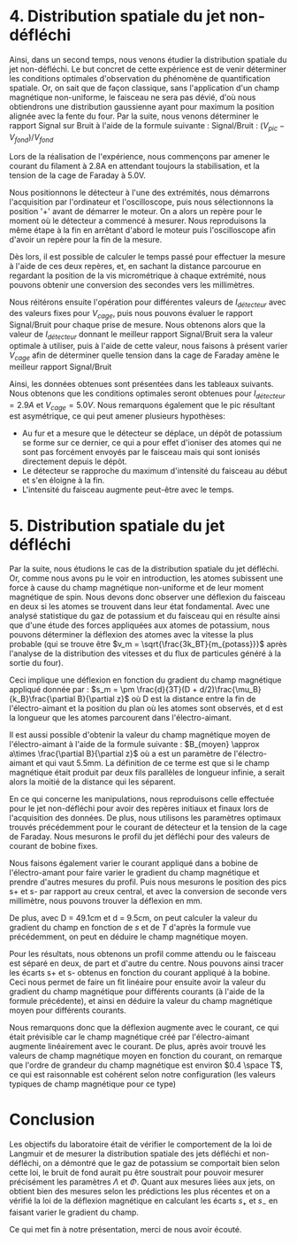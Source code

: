 

# 4. Distribution spatiale du jet non-défléchi

Ainsi, dans un second temps, nous venons étudier la distribution spatiale du jet non-défléchi. Le but concret de cette expérience est de venir déterminer les conditions optimales d'observation du phénomène de quantification spatiale. Or, on sait que de façon classique, sans l'application d'un champ magnétique non-uniforme, le faisceau ne sera pas dévié, d'où nous obtiendrons une distribution gaussienne ayant pour maximum la position alignée avec la fente du four. Par la suite, nous venons déterminer le rapport Signal sur Bruit à l'aide de la formule suivante : $\text{Signal}/\text{Bruit}$ : $(V_{pic} - V_{fond}) / V_{fond}$

Lors de la réalisation de l'expérience, nous commençons par amener le courant du filament à 2.8A en attendant toujours la stabilisation, et la tension de la cage de Faraday à 5.0V.

Nous positionnons le détecteur à l'une des extrémités, nous démarrons l'acquisition par l'ordinateur et l'oscilloscope, puis nous sélectionnons la position '+' avant de démarrer le moteur. On a alors un repère pour le moment où le détecteur a commencé à mesurer. Nous reproduisons la même étape à la fin en arrêtant d'abord le moteur puis l'oscilloscope afin d'avoir un repère pour la fin de la mesure.

Dès lors, il est possible de calculer le temps passé pour effectuer la mesure à l'aide de ces deux repères, et, en sachant la distance parcourue en regardant la position de la vis micrométrique à chaque extrémité, nous pouvons obtenir une conversion des secondes vers les millimètres.

Nous réitérons ensuite l'opération pour différentes valeurs de $I_{détecteur}$ avec des valeurs fixes pour $V_{cage}$, puis nous pouvons évaluer le rapport $\text{Signal}/\text{Bruit}$ pour chaque prise de mesure. Nous obtenons alors que la valeur de $I_{détecteur}$ donnant le meilleur rapport $\text{Signal}/\text{Bruit}$ sera la valeur optimale à utiliser, puis à l'aide de cette valeur, nous faisons à présent varier $V_{cage}$ afin de déterminer quelle tension dans la cage de Faraday amène le meilleur rapport $\text{Signal}/\text{Bruit}$ 

Ainsi, les données obtenues sont présentées dans les tableaux suivants. Nous obtenons que les conditions optimales seront obtenues pour $I_{détecteur} = 2.9A$ et $V_{cage} = 5.0V$. Nous remarquons également que le pic résultant est asymétrique, ce qui peut amener plusieurs hypothèses:

- Au fur et a mesure que le détecteur se déplace, un dépôt de potassium se forme sur ce dernier, ce qui a pour effet d'ioniser des atomes qui ne sont pas forcément envoyés par le faisceau mais qui sont ionisés directement depuis le dépôt.
- Le détecteur se rapproche du maximum d'intensité du faisceau au début et s'en éloigne à la fin. 
- L'intensité du faisceau augmente peut-être avec le temps. 

# 5. Distribution spatiale du jet défléchi

Par la suite, nous étudions le cas de la distribution spatiale du jet défléchi. Or, comme nous avons pu le voir en introduction, les atomes subissent une force à cause du champ magnétique non-uniforme et de leur moment magnétique de spin. Nous devons donc observer une déflexion du faisceau en deux si les atomes se trouvent dans leur état fondamental. Avec une analysé statistique du gaz de potassium et du faisceau qui en résulte ainsi que d'une étude des forces appliquées aux atomes de potassium, nous pouvons déterminer la déflexion des atomes avec la vitesse la plus probable (qui se trouve être $v_m = \sqrt{\frac{3k_BT}{m_{potass}}}$ après l'analyse de la distribution des vitesses et du flux de particules généré à la sortie du four). 

Ceci implique une déflexion en fonction du gradient du champ magnétique appliqué donnée par : $s_m = \pm \frac{d}{3T}(D + d/2)\frac{\mu_B}{k_B}\frac{\partial B}{\partial z}$ où D est la distance entre la fin de l'électro-aimant et la position du plan où les atomes sont observés, et d est la longueur que les atomes parcourent dans l'électro-aimant.

Il est aussi possible d'obtenir la valeur du champ magnétique moyen de l'électro-aimant à l'aide de la formule suivante : $B_{moyen} \approx a\times \frac{\partial B}{\partial z}$ où a est un paramètre de l'électro-aimant et qui vaut 5.5mm. La définition de ce terme est que si le champ magnétique était produit par deux fils parallèles de longueur infinie, a serait alors la moitié de la distance qui les séparent.

En ce qui concerne les manipulations, nous reproduisons celle effectuée pour le jet non-défléchi pour avoir des repères initiaux et finaux lors de l'acquisition des données. De plus, nous utilisons les paramètres optimaux trouvés précédemment pour le courant de détecteur et la tension de la cage de Faraday. Nous mesurons le profil du jet défléchi pour des valeurs de courant de bobine fixes.

Nous faisons également varier le courant appliqué dans a bobine de l'électro-amant pour faire varier le gradient du champ magnétique et prendre d'autres mesures du profil. Puis nous mesurons le position des pics s+ et s- par rapport au creux central, et avec la conversion de seconde vers millimètre, nous pouvons trouver la déflexion en mm.

De plus, avec D = 49.1cm et d = 9.5cm, on peut calculer la valeur du gradient du champ en fonction de $s$ et de $T$ d'après la formule vue précédemment, on peut en déduire le champ magnétique moyen.

Pour les résultats, nous obtenons un profil comme attendu ou le faisceau est séparé en deux, de part et d'autre du centre. Nous pouvons ainsi tracer les écarts s+ et s- obtenus en fonction du courant appliqué à la bobine. Ceci nous permet de faire un fit linéaire pour ensuite avoir la valeur du gradient du champ magnétique pour différents courants (à l'aide de la formule précédente), et ainsi en déduire la valeur du champ magnétique moyen pour différents courants.

Nous remarquons donc que la déflexion augmente avec le courant, ce qui était prévisible car le champ magnétique créé par l'électro-aimant augmente linéairement avec le courant. De plus, après avoir trouvé les valeurs de champ magnétique moyen en fonction du courant, on remarque que l'ordre de grandeur du champ magnétique est environ $0.4 \space T$, ce qui est raisonnable est cohérent selon notre configuration (les valeurs typiques de champ magnétique pour ce type)

# Conclusion

Les objectifs du laboratoire était de vérifier le comportement de la loi de Langmuir et de mesurer la distribution spatiale des jets défléchi et non-défléchi, on a démontré que le gaz de potassium se comportait bien selon cette loi, le bruit de fond aurait pu être soustrait pour pouvoir mesurer précisément les paramètres $\Lambda$ et $\Phi$. Quant aux mesures liées aux jets, on obtient bien des mesures selon les prédictions les plus récentes et on a vérifié la loi de la déflexion magnétique en calculant les écarts  $s_+$ et $s_-$ en faisant varier le gradient du champ.  

Ce qui met fin à notre présentation, merci de nous avoir écouté.